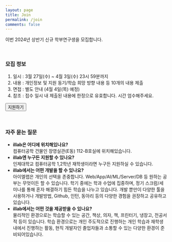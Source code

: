 ```yaml
---
layout: page
title: Join
permalink: /join
comments: false
---
```


이번 2024년 상반기 신규 학부연구생을 모집합니다.

<br>

### 모집 정보

1. 일시 : 3월 27일(수) ~ 4월 3일(수) 23시 59분까지
2. 내용 : 개인정보 및 지원 동기/학습 희망 방향 내용 등 10개의 내용 제출
3. 면접 : 별도 안내 (4월 4일(목) 예정)
4. 참조 : 접수 일시 내 제출된 내용에 한정으로 유효합니다. 시간 엄수해주세요.

<a href="https://forms.gle/hkKCTevAvMsXR9VG9" target="_blank"><button type="button" class="btn btn-info w-100">지원하기</button></a>

<br>

### 자주 묻는 질문
- <b>illab은 어디에 위치해있나요?</b><br>컴퓨터공학 건물인 장영실관(E동) 112-B호실에 위치해있습니다.
- <b>illab엔 누구든 지원할 수 있나요?</b><br>인제대학교 컴퓨터공학 1,2학년 재학생이라면 누구든 지원하실 수 있습니다.
- <b>illab에서는 어떤 개발을 할 수 있나요?</b><br>아이엘랩은 개인의 선택을 존중합니다. Web/App/AI/ML/Server/DB 등 원하는 공부는 무엇이든 할 수 있습니다. 학기 중에는 학과 수업에 집중하며, 정기 스크럼/세미나를 통해 혼자 해결하기 힘든 학습을 나누고 있습니다. 개발 뿐만이 다양한 툴을 사용하거나 개발방법, Github, 인턴, 동아리 등의 다양한 경험을 권장하고 공유하고 있습니다.
- <b>illab에서는 어떤 것을 제공받을 수 있나요?</b><br>물리적인 환경으로는 학습할 수 있는 공간, 책상, 의자, 책, 프린터기, 냉장고, 전공서적 등이 있습니다. 학습 환경으로는 개인 주도적으로 진행하는 개인 학습과 재학생내에서 진행하는 활동, 현직 개발자인 졸업자들과 소통할 수 있는 다양한 환경이 준비되어있습니다.